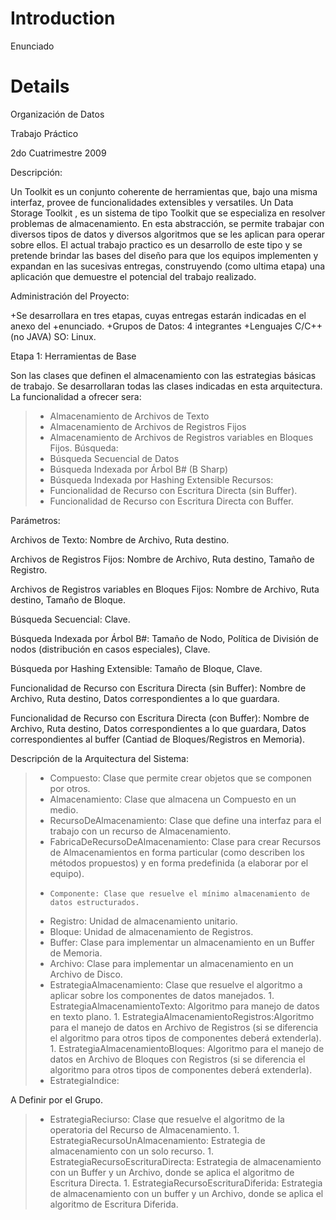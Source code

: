 # Introduction #

Enunciado

# Details #

Organización de Datos

Trabajo Práctico

2do Cuatrimestre 2009


Descripción:

Un Toolkit es un conjunto coherente de herramientas que, bajo una misma interfaz, provee de funcionalidades extensibles y versatiles. Un Data Storage Toolkit , es un sistema de tipo Toolkit que se especializa en resolver problemas de almacenamiento. En esta abstracción, se permite trabajar con diversos tipos de datos y diversos algoritmos que se les aplican para operar sobre ellos. El actual trabajo practico es un desarrollo de este tipo y se pretende brindar las bases del diseño para que los equipos implementen y expandan en las sucesivas entregas, construyendo (como ultima etapa) una aplicación que demuestre el potencial del trabajo realizado.


Administración del Proyecto:

+Se desarrollara en tres etapas, cuyas entregas estarán indicadas en el anexo del +enunciado.
+Grupos de Datos: 4 integrantes
+Lenguajes C/C++ (no JAVA)
SO: Linux.



Etapa 1: Herramientas de Base

Son las clases que definen el almacenamiento con las estrategias básicas de trabajo.
Se desarrollaran todas las clases indicadas en esta arquitectura. La funcionalidad a ofrecer sera:
> + Almacenamiento de Archivos de Texto
> + Almacenamiento de Archivos de Registros Fijos
> + Almacenamiento de Archivos de Registros variables en Bloques Fijos.
Búsqueda:
> + Búsqueda Secuencial de Datos
> + Búsqueda Indexada por Árbol B# (B Sharp)
> + Búsqueda Indexada por Hashing Extensible
Recursos:
> + Funcionalidad de Recurso con Escritura Directa (sin Buffer).
> + Funcionalidad de Recurso con Escritura Directa con Buffer.

Parámetros:

Archivos de Texto: Nombre de Archivo, Ruta destino.

Archivos de Registros Fijos: Nombre de Archivo, Ruta destino, Tamaño de Registro.

Archivos de Registros variables en Bloques Fijos: Nombre de Archivo, Ruta destino, Tamaño de Bloque.

Búsqueda Secuencial: Clave.

Búsqueda Indexada por Árbol B#: Tamaño de Nodo, Política de División de nodos (distribución en casos especiales), Clave.

Búsqueda por Hashing Extensible: Tamaño de Bloque, Clave.

Funcionalidad de Recurso con Escritura Directa (sin Buffer): Nombre de Archivo, Ruta destino, Datos correspondientes a lo que guardara.

Funcionalidad de Recurso con Escritura Directa (con Buffer): Nombre de Archivo, Ruta destino, Datos correspondientes a lo que guardara, Datos correspondientes al buffer (Cantiad de Bloques/Registros en Memoria).


Descripción de la Arquitectura del Sistema:
> + Compuesto: Clase que permite crear objetos que se componen por otros.
> + Almacenamiento: Clase que almacena un Compuesto en un medio.
> + RecursoDeAlmacenamiento: Clase que define una interfaz para el trabajo con un recurso de Almacenamiento.
> + FabricaDeRecursoDeAlmacenamiento: Clase para crear Recursos de Almacenamientos en forma particular (como describen los métodos propuestos) y en forma predefinida (a elaborar por el equipo).
> +     Componente: Clase que resuelve el mínimo almacenamiento de datos estructurados.
> + Registro: Unidad de almacenamiento unitario.
> + Bloque: Unidad de almacenamiento de Registros.
> + Buffer: Clase para implementar un almacenamiento en un Buffer de Memoria.
> + Archivo: Clase para implementar un almacenamiento en un Archivo de Disco.
> + EstrategiaAlmacenamiento: Clase que resuelve el algoritmo a aplicar sobre los componentes de datos manejados.
    1. EstrategiaAlmacenamientoTexto: Algoritmo para manejo de datos en texto plano.
    1. EstrategiaAlmacenamientoRegistros:Algoritmo para el manejo de datos en Archivo de Registros (si se diferencia el algoritmo para otros tipos de componentes deberá extenderla).
    1. EstrategiaAlmacenamientoBloques: Algoritmo para el manejo de datos en Archivo de Bloques con Registros (si se diferencia el algoritmo para otros tipos de componentes deberá extenderla).
> + EstrategiaIndice:

A Definir por el Grupo.
> + EstrategiaReciurso: Clase que resuelve el algoritmo de la operatoria del Recurso de Almacenamiento.
    1. EstrategiaRecursoUnAlmacenamiento: Estrategia de almacenamiento con un solo recurso.
    1. EstrategiaRecursoEscrituraDirecta: Estrategia de almacenamiento con un Buffer y un Archivo, donde se aplica el algoritmo de Escritura Directa.
    1. EstrategiaRecursoEscrituraDiferida: Estrategia de almacenamiento con un buffer y un Archivo, donde se aplica el algoritmo de Escritura Diferida.